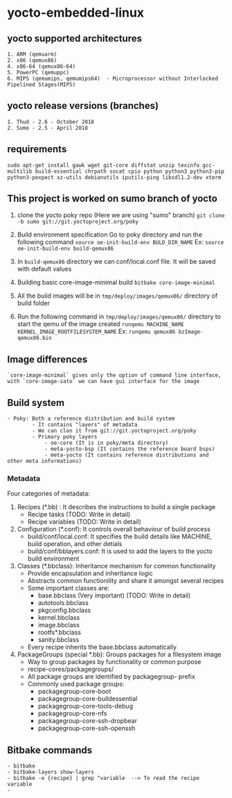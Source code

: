 # yocto-embedded-linux

## yocto supported architectures
    1. ARM (qemuarm)
    2. x86 (qemux86)
    4. x86-64 (qemux86-64)
    5. PowerPC (qemuppc)
    6. MIPS (qemumips, qemumips64)  - Microprocessor without Interlocked Pipelined Stages(MIPS)

## yocto release versions (branches)
    1. Thud - 2.6 - October 2018
    2. Sumo - 2.5 - April 2018

## requirements
    sudo apt-get install gawk wget git-core diffstat unzip texinfo gcc-multilib build-essential chrpath socat cpio python python3 python3-pip python3-pexpect xz-utils debianutils iputils-ping libsdl1.2-dev xterm

## This project is worked on sumo branch of yocto

1. clone the yocto poky repo (Here we are using "sumo" branch) `git clone -b sumo git://git.yoctoproject.org/poky`

2. Build environment specification
    Go to poky directory and run the following command
    `source oe-init-build-env BULD_DIR_NAME`
    Ex: `source oe-init-build-env build-qemux86`

3. In `build-qemux86` directory we can conf/local.conf file. It will be saved with default values

4. Building basic core-image-minimal build
    `bitbake core-image-minimal`

5. All the build images will be in `tmp/deploy/images/qemux86/` directory of build folder

6. Run the following command in `tmp/deploy/images/qemux86/` directory to start the qemu of the image created
    `runqemu MACHINE_NAME KERNEL_IMAGE_ROOTFILESYSTEM_NAME`
    Ex: `runqemu qemux86 bzImage-qemux86.bin`


## Image differences
    `core-image-minimal` gives only the option of command line interface,
    with `core-image-sato` we can have gui interface for the image


## Build system
    - Poky: Both a reference distribution and build system
            - It contains "layers" of metadata
            - We can clon it from git://git.yoctoproject.org/poky
            - Primary poky layers
                - oe-core (It is in poky/meta directory)
                - meta-yocto-bsp (It contains the reference board bsps)
                - meta-yocto (It contains reference distributions and other meta informations)
### Metadata
Four categories of metadata:

1. Recipes (*.bb) : It describes the instructions to build a single package
    - Recipe tasks (TODO: Write in detail)
    - Recipe variables (TODO: Write in detail)
2. Configuration (*.conf): It controls overall behaviour of build process
    - build/conf/local.conf: It specifies the build details like MACHINE, build operation, and other detials
    - build/conf/bblayers.conf: It is used to add the layers to the yocto build environment
3. Classes (*.bbclass): Inheritance mechanism for common functionality
    - Provide encapsulation and inheritance logic
    - Abstracts common functionility and share it amongst several recipes
    - Some important classes are:
        - base.bbclass (Very important) (TODO: Write in detail)
        - autotools.bbclass
        - pkgconfig.bbclass
        - kernel.bbclass
        - image.bbclass
        - rootfs*.bbclass
        - sanity.bbclass
    - Every recipe inherits the base.bbclass automatically
4. PackageGroups (special *.bb): Groups packages for a filesystem image
    - Way to group packages by functionality or common purpose
    - recipe-cores/packagegroups/
    - All package groups are identified by packagegroup- prefix
    - Commonly used package groups:
        - packagegroup-core-boot
        - packagegroup-core-buildessential
        - packagegroup-core-tools-debug
        - packagegroup-core-nfs
        - packagegroup-core-ssh-dropbear
        - packagegroup-core-ssh-openssh
            

## Bitbake commands
    - bitbake
    - bitbake-layers show-layers
    - bitbake -e {recipe} | grep ^variable  --> To read the recipe variable
    -  



    